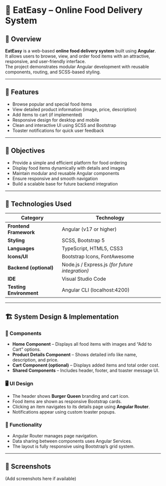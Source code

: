 # 🍔 EatEasy – Online Food Delivery System

## 📖 Overview
**EatEasy** is a web-based **online food delivery system** built using **Angular**.  
It allows users to browse, view, and order food items with an attractive, responsive, and user-friendly interface.  
The project demonstrates modular Angular development with reusable components, routing, and SCSS-based styling.

---

## 🚀 Features 
- Browse popular and special food items  
- View detailed product information (image, price, description)  
- Add items to cart (if implemented)  
- Responsive design for desktop and mobile  
- Clean and interactive UI using SCSS and Bootstrap  
- Toaster notifications for quick user feedback  

---

## 🎯 Objectives
- Provide a simple and efficient platform for food ordering  
- Display food items dynamically with details and images  
- Maintain modular and reusable Angular components  
- Ensure responsive and smooth navigation  
- Build a scalable base for future backend integration  

---

## 🧰 Technologies Used
| Category | Technology |
|-----------|-------------|
| **Frontend Framework** | Angular (v17 or higher) |
| **Styling** | SCSS, Bootstrap 5 |
| **Languages** | TypeScript, HTML5, CSS3 |
| **Icons/UI** | Bootstrap Icons, FontAwesome |
| **Backend (optional)** | Node.js / Express.js *(for future integration)* |
| **IDE** | Visual Studio Code |
| **Testing Environment** | Angular CLI (localhost:4200) |

---

## 🏗️ System Design & Implementation

### 🧩 Components
- **Home Component** – Displays all food items with images and “Add to Cart” options.  
- **Product Details Component** – Shows detailed info like name, description, and price.  
- **Cart Component (optional)** – Displays added items and total order cost.  
- **Shared Components** – Includes header, footer, and toaster message UI.

### 🖥️ UI Design
- The header shows **Burger Queen** branding and cart icon.  
- Food items are shown as responsive Bootstrap cards.  
- Clicking an item navigates to its details page using **Angular Router**.  
- Notifications appear using custom toaster popups.

### 🔧 Functionality
- Angular Router manages page navigation.  
- Data sharing between components uses Angular Services.  
- The layout is fully responsive using Bootstrap’s grid system.

---

## 📸 Screenshots
(Add screenshots here if available)
